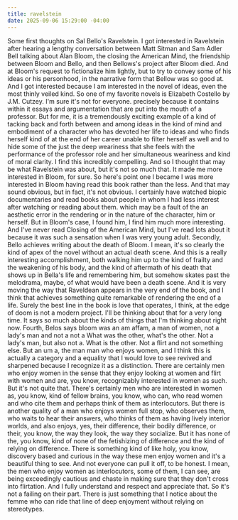 ```yaml
---
title: ravelstein
date: 2025-09-06 15:29:00 -04:00
---
```


Some first thoughts on Sal Bello's Ravelstein. I got interested in Ravelstein after hearing a lengthy conversation between Matt Sitman and Sam Adler Bell talking about Alan Bloom, the closing the American Mind, the friendship between Bloom and Bello, and then Bellows's project after Bloom died. And at Bloom's request to fictionalize him lightly, but to try to convey some of his ideas or his personhood, in the narrative form that Bellow was so good at. And I got interested because I am interested in the novel of ideas, even the most thinly veiled kind. So one of my favorite novels is Elizabeth Costello by J.M. Cutzey. I'm sure it's not for everyone. precisely because it contains within it essays and argumentation that are put into the mouth of a professor. But for me, it is a tremendously exciting example of a kind of tacking back and forth between and among ideas in the kind of mind and embodiment of a character who has devoted her life to ideas and who finds herself kind of at the end of her career unable to filter herself as well and to hide some of the just the deep weariness that she feels with the performance of the professor role and her simultaneous weariness and kind of moral clarity. I find this incredibly compelling. And so I thought that may be what Ravelstein was about, but it's not so much that. It made me more interested in Bloom, for sure. So here's point one I became I was more interested in Bloom having read this book rather than the less. And that may sound obvious, but in fact, it's not obvious. I certainly have watched biopic documentaries and read books about people in whom I had less interest after watching or reading about them. which may be a fault of the an aesthetic error in the rendering or in the nature of the character, him or herself. But in Bloom's case, I found him, I find him much more interesting. And I've never read Closing of the American Mind, but I've read lots about it because it was such a sensation when I was very young adult. Secondly, Bello achieves writing about the death of Bloom. I mean, it's so clearly the kind of apex of the novel without an actual death scene. And this is a really interesting accomplishment, both walking him up to the kind of frailty and the weakening of his body, and the kind of aftermath of his death that shows up in Bella's life and remembering him, but somehow skates past the melodrama, maybe, of what would have been a death scene. And it is very moving the way that Raveldean appears in the very end of the book, and I think that achieves something quite remarkable of rendering the end of a life. Surely the best line in the book is love that operates, I think, at the edge of doom is not a modern project. I'll be thinking about that for a very long time. It says so much about the kinds of things that I'm thinking about right now. Fourth, Belos says bloom was an am affam, a man of women, not a lady's man and not a not a What was the other, what's the other. Not a lady's man, but also not a. What is the other. Not a flirt and not something else. But an um a, the man man who enjoys women, and I think this is actually a category and a equality that I would love to see revived and sharpened because I recognize it as a distinction. There are certainly men who enjoy women in the sense that they enjoy looking at women and flirt with women and are, you know, recognizably interested in women as such. But it's not quite that. There's certainly men who are interested in women as, you know, kind of fellow brains, you know, who can, who read women and who cite them and perhaps think of them as interlocutors. But there is another quality of a man who enjoys women full stop, who observes them, who waits to hear their answers, who thinks of them as having lively interior worlds, and also enjoys, yes, their difference, their bodily difference, or their, you know, the way they look, the way they socialize. But it has none of the, you know, kind of none of the fetishizing of difference and the kind of relying on difference. There is something kind of like holy, you know, discovery based and curious in the way these men enjoy women and it's a beautiful thing to see. And not everyone can pull it off, to be honest. I mean, the men who enjoy women as interlocutors, some of them, I can see, are being exceedingly cautious and chaste in making sure that they don't cross into flirtation. And I fully understand and respect and appreciate that. So it's not a failing on their part. There is just something that I notice about the femme who can ride that line of deep enjoyment without relying on stereotypes.